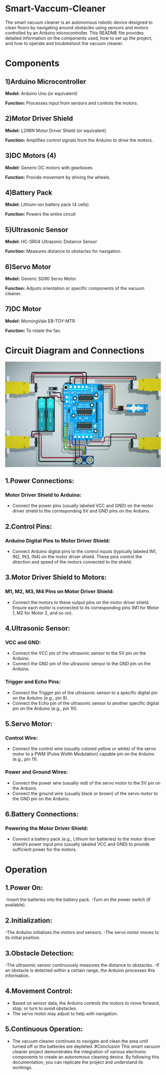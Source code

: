 # Smart-Vaccum-Cleaner
The smart vacuum cleaner is an autonomous robotic device designed to clean floors by navigating around obstacles using sensors and motors controlled by an Arduino microcontroller. This README file provides detailed information on the components used, how to set up the project, and how to operate and troubleshoot the vacuum cleaner.

# Components
## 1)Arduino Microcontroller 
**Model:** Arduino Uno (or equivalent)

**Function:** Processes input from sensors and controls the motors.

## 2)Motor Driver Shield
**Model:** L298N Motor Driver Shield (or equivalent)

**Function:** Amplifies control signals from the Arduino to drive the motors.

## 3)DC Motors (4)
**Model:** Generic DC motors with gearboxes

**Function:** Provide movement by driving the wheels.

## 4)Battery Pack
**Model:** Lithium-ion battery pack (4 cells)

**Function:** Powers the entire circuit

## 5)Ultrasonic Sensor
**Model:** HC-SR04 Ultrasonic Distance Sensor

**Function:** Measures distance to obstacles for navigation.

## 6)Servo Motor
**Model:** Generic SG90 Servo Motor

**Function:** Adjusts orientation or specific components of the vacuum cleaner.

## 7)DC Motor
**Model:** MorningVale EB-TOY-MTR

**Function:** To rotate the fan.

# Circuit Diagram and Connections
![Circuit Diagram](Circuit%20Diagram.jpg)
## 1.Power Connections:
### Motor Driver Shield to Arduino:
  - Connect the power pins (usually labeled VCC and GND) on the motor driver shield to the corresponding 5V and GND pins on the Arduino.
## 2.Control Pins:
### Arduino Digital Pins to Motor Driver Shield:
  - Connect Arduino digital pins to the control inputs (typically labeled IN1, IN2, IN3, IN4) on the motor driver shield. These pins control the direction and speed of the motors connected to the shield.
## 3.Motor Driver Shield to Motors:
### M1, M2, M3, M4 Pins on Motor Driver Shield:
  - Connect the motors to these output pins on the motor driver shield. Ensure each motor is connected to its corresponding pins (M1 for Motor 1, M2 for Motor 2, and so on).
## 4.Ultrasonic Sensor:
### VCC and GND:
  - Connect the VCC pin of the ultrasonic sensor to the 5V pin on the Arduino.
  - Connect the GND pin of the ultrasonic sensor to the GND pin on the Arduino.
### Trigger and Echo Pins:
  - Connect the Trigger pin of the ultrasonic sensor to a specific digital pin on the Arduino (e.g., pin 9).
  - Connect the Echo pin of the ultrasonic sensor to another specific digital pin on the Arduino (e.g., pin 10).
## 5.Servo Motor:
### Control Wire:
  - Connect the control wire (usually colored yellow or white) of the servo motor to a PWM (Pulse Width Modulation) capable pin on the Arduino (e.g., pin 11).
### Power and Ground Wires:
  - Connect the power wire (usually red) of the servo motor to the 5V pin on the Arduino.
  - Connect the ground wire (usually black or brown) of the servo motor to the GND pin on the Arduino.
## 6.Battery Connections:
### Powering the Motor Driver Shield:
  - Connect a battery pack (e.g., Lithium Ion batteries) to the motor driver shield’s power input pins (usually labeled VCC and GND) to provide sufficient power for the motors.

# Operation
## 1.Power On:
  -Insert the batteries into the battery pack.
  -Turn on the power switch (if available).
## 2.Initialization:
  -The Arduino initializes the motors and sensors.
  -The servo motor moves to its initial position.
## 3.Obstacle Detection:
  -The ultrasonic sensor continuously measures the distance to obstacles.
  -If an obstacle is detected within a certain range, the Arduino processes this information.
## 4.Movement Control:
  - Based on sensor data, the Arduino controls the motors to move forward, stop, or turn to avoid obstacles.
  - The servo motor may adjust to help with navigation.
## 5.Continuous Operation:
  - The vacuum cleaner continues to navigate and clean the area until turned off or the batteries are depleted.
#Conclusion
  This smart vacuum cleaner project demonstrates the integration of various electronic components to create an autonomous cleaning device. By following this documentation, you can replicate the project and understand its workings.


